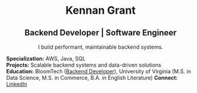 <h1 align="center">Kennan Grant</h1>
<h2 align="center">Backend Developer | Software Engineer</h2>
<p align="center">I build performant, maintainable backend systems.</p>

**Specialization:** AWS, Java, SQL  
**Projects:** Scalable backend systems and data-driven solutions  
**Education:** BloomTech ([Backend Developer](https://www.bloomtech.com/courses/backend-development)), University of Virginia (M.S. in Data Science, M.S. in Commerce, B.A. in English Literature)
**Connect:** [LinkedIn](https://www.linkedin.com/in/kennan-grant/)

